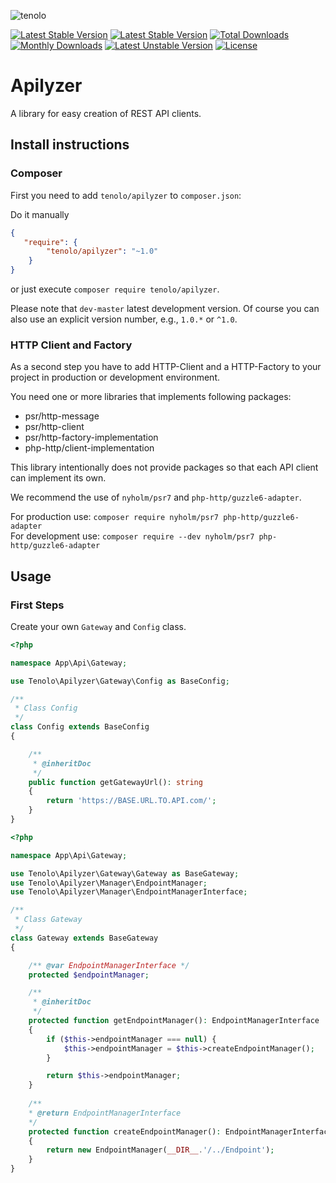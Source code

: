 ![tenolo](https://tenolo.de/themes/486/img/tenolo_werbeagentur_bochum.png)

[![Latest Stable Version](https://img.shields.io/packagist/php-v/tenolo/apilyzer.svg)](https://packagist.org/packages/tenolo/apilyzer)
[![Latest Stable Version](https://poser.pugx.org/tenolo/apilyzer/version)](https://packagist.org/packages/tenolo/apilyzer)
[![Total Downloads](https://poser.pugx.org/tenolo/apilyzer/downloads)](https://packagist.org/packages/tenolo/apilyzer)
[![Monthly Downloads](https://poser.pugx.org/tenolo/apilyzer/d/monthly)](https://packagist.org/packages/tenolo/apilyzer)
[![Latest Unstable Version](https://poser.pugx.org/tenolo/apilyzer/v/unstable)](//packagist.org/packages/tenolo/apilyzer)
[![License](https://poser.pugx.org/tenolo/apilyzer/license)](https://packagist.org/packages/tenolo/apilyzer)

# Apilyzer

A library for easy creation of REST API clients.

## Install instructions

### Composer 

First you need to add `tenolo/apilyzer` to `composer.json`:

Do it manually 

``` json
{
   "require": {
        "tenolo/apilyzer": "~1.0"
    }
}
```

or just execute `composer require tenolo/apilyzer`.

Please note that `dev-master` latest development version. 
Of course you can also use an explicit version number, e.g., `1.0.*` or `^1.0`.

### HTTP Client and Factory

As a second step you have to add HTTP-Client and a HTTP-Factory to your project in production or development environment.

You need one or more libraries that implements following packages:

* psr/http-message
* psr/http-client
* psr/http-factory-implementation
* php-http/client-implementation

This library intentionally does not provide packages so that each API client can implement its own.

We recommend the use of `nyholm/psr7` and `php-http/guzzle6-adapter`.

For production use: `composer require nyholm/psr7 php-http/guzzle6-adapter` <br>
For development use: `composer require --dev nyholm/psr7 php-http/guzzle6-adapter`

## Usage

### First Steps

Create your own `Gateway` and `Config` class.

```php
<?php

namespace App\Api\Gateway;

use Tenolo\Apilyzer\Gateway\Config as BaseConfig;

/**
 * Class Config
 */
class Config extends BaseConfig
{

    /**
     * @inheritDoc
     */
    public function getGatewayUrl(): string
    {
        return 'https://BASE.URL.TO.API.com/';
    }
}

```

```php
<?php

namespace App\Api\Gateway;

use Tenolo\Apilyzer\Gateway\Gateway as BaseGateway;
use Tenolo\Apilyzer\Manager\EndpointManager;
use Tenolo\Apilyzer\Manager\EndpointManagerInterface;

/**
 * Class Gateway
 */
class Gateway extends BaseGateway
{

    /** @var EndpointManagerInterface */
    protected $endpointManager;

    /**
     * @inheritDoc
     */
    protected function getEndpointManager(): EndpointManagerInterface
    {
        if ($this->endpointManager === null) {
            $this->endpointManager = $this->createEndpointManager();
        }

        return $this->endpointManager;
    }
    
    /**
    * @return EndpointManagerInterface
    */
    protected function createEndpointManager(): EndpointManagerInterface 
    {
        return new EndpointManager(__DIR__.'/../Endpoint');
    }
}

```

